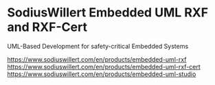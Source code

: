 # SodiusWillert Embedded UML RXF and RXF-Cert
UML-Based Development for safety-critical Embedded Systems

https://www.sodiuswillert.com/en/products/embedded-uml-rxf
https://www.sodiuswillert.com/en/products/embedded-uml-rxf-cert
https://www.sodiuswillert.com/en/products/embedded-uml-studio
